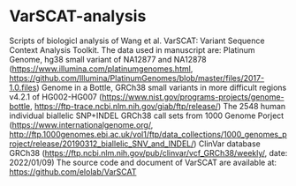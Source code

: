 # VarSCAT-analysis
Scripts of biologicl analysis of Wang et al. VarSCAT: Variant Sequence Context Analysis Toolkit.
The data used in manuscript are: 
Platinum Genome, hg38 small variant of NA12877 and NA12878 (https://www.illumina.com/platinumgenomes.html, https://github.com/Illumina/PlatinumGenomes/blob/master/files/2017-1.0.files)
Genome in a Bottle, GRCh38 small variants in more difficult regions v4.2.1 of HG002-HG007 (https://www.nist.gov/programs-projects/genome-bottle, https://ftp-trace.ncbi.nlm.nih.gov/giab/ftp/release/)
The 2548 human individual biallelic SNP+INDEL GRCh38 call sets from 1000 Genome Porject (https://www.internationalgenome.org/, http://ftp.1000genomes.ebi.ac.uk/vol1/ftp/data_collections/1000_genomes_project/release/20190312_biallelic_SNV_and_INDEL/)
ClinVar database GRCh38 (https://ftp.ncbi.nlm.nih.gov/pub/clinvar/vcf_GRCh38/weekly/, date: 2022/01/09)
The source code and document of VarSCAT are available at: https://github.com/elolab/VarSCAT






 
